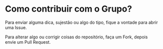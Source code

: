 Como contribuir com o Grupo?
============================

Para enviar alguma dica, sujestão ou algo do tipo, fique a vontade para abrir uma Issue.

Para alterar algo ou corrigir coisas do repositório, faça um Fork, depois envie um Pull Request.
